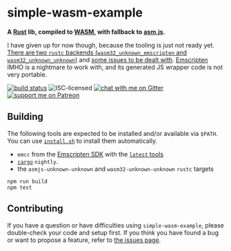 # simple-wasm-example

**A [Rust](https://www.rust-lang.org/) lib, compiled to [WASM](https://developer.mozilla.org/en-US/docs/WebAssembly), with fallback to [asm.js](http://asmjs.org).**

I have given up for now though, because the tooling is just not ready yet. [There are two `rustc` backends (`wasm32_unknown_emscripten` and `wasm32_unknown_unknown`)](https://github.com/rust-lang/rust/tree/fedce67cd21dc08ece5a484fe1a060346acac98a/src/librustc_back/target) and [some issues to be dealt with](https://github.com/rust-lang/rust/issues?q=is%3Aopen+is%3Aissue+label%3AO-wasm). [Emscripten](https://kripken.github.io/emscripten-site/index.html) IMHO is a nightmare to work with, and its generated JS wrapper code is not very portable.

[![build status](https://img.shields.io/codeship/a0aaa5a0-055d-0136-7f21-62225b813afe.svg)](https://app.codeship.com/projects/280737)
![ISC-licensed](https://img.shields.io/github/license/derhuerst/simple-wasm-example.svg)
[![chat with me on Gitter](https://img.shields.io/badge/chat%20with%20me-on%20gitter-512e92.svg)](https://gitter.im/derhuerst)
[![support me on Patreon](https://img.shields.io/badge/support%20me-on%20patreon-fa7664.svg)](https://patreon.com/derhuerst)


## Building

The following tools are expected to be installed and/or available via `$PATH`. You can use [`install.sh`](scripts/install.sh) to install them automatically.

- `emcc` from the [Emscripten SDK](https://kripken.github.io/emscripten-site/docs/getting_started/downloads.html) with the [`latest` tools](https://kripken.github.io/emscripten-site/docs/tools_reference/emsdk.html#tools-and-sdk-targets)
- [`cargo`](https://doc.rust-lang.org/cargo/getting-started/installation.html) `nightly`.
- the `asmjs-unknown-unknown` and `wasm32-unknown-unknown` `rustc` targets

```shell
npm run build
npm test
```


## Contributing

If you have a question or have difficulties using `simple-wasm-example`, please double-check your code and setup first. If you think you have found a bug or want to propose a feature, refer to [the issues page](https://github.com/derhuerst/simple-wasm-example/issues).
